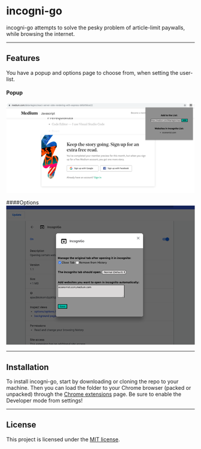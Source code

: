 # incogni-go

incogni-go attempts to solve the pesky problem of article-limit paywalls, while browsing the internet.

--------
## Features

You have a popup and options page to choose from, when setting the user-list.

#### Popup
![](../images/popup.png)

####Options
![](../images/options.png)

--------
## Installation

To install incogni-go, start by downloading or cloning the repo to your machine. Then you can load the folder to your Chrome browser (packed or unpacked) through the [Chrome extensions](chrome://extensions/) page. Be sure to enable the Developer mode from settings!

--------
## License

This project is licensed under the [MIT license](../LICENSE).
